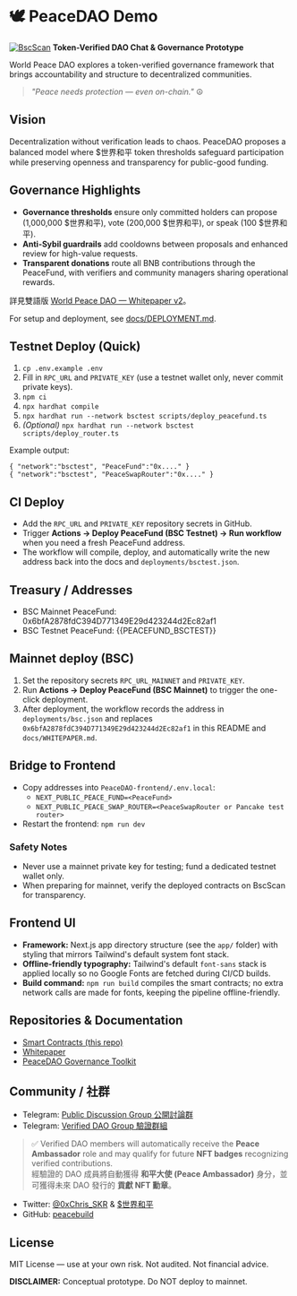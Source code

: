 # 🕊️ PeaceDAO Demo
[![BscScan](https://img.shields.io/badge/BscScan-PeaceFund-363a3f?logo=bscscan&logoColor=white)](https://bscscan.com/address/0x6bfA2878fdC394D771349E29d423244d2Ec82af1)
**Token-Verified DAO Chat & Governance Prototype**

World Peace DAO explores a token-verified governance framework that brings accountability and structure to decentralized communities.

> *"Peace needs protection — even on-chain."* ☮️

## Vision

Decentralization without verification leads to chaos. PeaceDAO proposes a balanced model where $世界和平 token thresholds safeguard participation while preserving openness and transparency for public-good funding.

## Governance Highlights

- **Governance thresholds** ensure only committed holders can propose (1,000,000 $世界和平), vote (200,000 $世界和平), or speak (100 $世界和平).
- **Anti-Sybil guardrails** add cooldowns between proposals and enhanced review for high-value requests.
- **Transparent donations** route all BNB contributions through the PeaceFund, with verifiers and community managers sharing operational rewards.

詳見雙語版 [World Peace DAO — Whitepaper v2](docs/whitepaper.md)。

For setup and deployment, see [docs/DEPLOYMENT.md](docs/DEPLOYMENT.md).

## Testnet Deploy (Quick)

1. `cp .env.example .env`
2. Fill in `RPC_URL` and `PRIVATE_KEY` (use a testnet wallet only, never commit private keys).
3. `npm ci`
4. `npx hardhat compile`
5. `npx hardhat run --network bsctest scripts/deploy_peacefund.ts`
6. _(Optional)_ `npx hardhat run --network bsctest scripts/deploy_router.ts`

Example output:

```
{ "network":"bsctest", "PeaceFund":"0x...." }
{ "network":"bsctest", "PeaceSwapRouter":"0x...." }
```

## CI Deploy

- Add the `RPC_URL` and `PRIVATE_KEY` repository secrets in GitHub.
- Trigger **Actions → Deploy PeaceFund (BSC Testnet) → Run workflow** when you need a fresh PeaceFund address.
- The workflow will compile, deploy, and automatically write the new address back into the docs and `deployments/bsctest.json`.

## Treasury / Addresses

- BSC Mainnet PeaceFund: 0x6bfA2878fdC394D771349E29d423244d2Ec82af1
- BSC Testnet PeaceFund: {{PEACEFUND_BSCTEST}}

## Mainnet deploy (BSC)

1. Set the repository secrets `RPC_URL_MAINNET` and `PRIVATE_KEY`.
2. Run **Actions → Deploy PeaceFund (BSC Mainnet)** to trigger the one-click deployment.
3. After deployment, the workflow records the address in `deployments/bsc.json` and replaces `0x6bfA2878fdC394D771349E29d423244d2Ec82af1` in this README and `docs/WHITEPAPER.md`.

## Bridge to Frontend

- Copy addresses into `PeaceDAO-frontend/.env.local`:
  - `NEXT_PUBLIC_PEACE_FUND=<PeaceFund>`
  - `NEXT_PUBLIC_PEACE_SWAP_ROUTER=<PeaceSwapRouter or Pancake test router>`
- Restart the frontend: `npm run dev`

### Safety Notes

- Never use a mainnet private key for testing; fund a dedicated testnet wallet only.
- When preparing for mainnet, verify the deployed contracts on BscScan for transparency.

## Frontend UI

- **Framework:** Next.js app directory structure (see the `app/` folder) with styling that mirrors Tailwind's default system font stack.
- **Offline-friendly typography:** Tailwind's default `font-sans` stack is applied locally so no Google Fonts are fetched during CI/CD builds.
- **Build command:** `npm run build` compiles the smart contracts; no extra network calls are made for fonts, keeping the pipeline offline-friendly.

## Repositories & Documentation

- [Smart Contracts (this repo)](https://github.com/peacebuild/PeaceDAO-demo)
- [Whitepaper](docs/whitepaper.md)
- [PeaceDAO Governance Toolkit](https://github.com/peacebuild)

## Community / 社群

- Telegram: [Public Discussion Group 公開討論群](https://t.me/WorldPeace_BNB)
- Telegram: [Verified DAO Group 驗證群組](https://t.me/+i-dpunM-luk1ZjRl)

> ✅ Verified DAO members will automatically receive the **Peace Ambassador** role and may qualify for future **NFT badges** recognizing verified contributions.  
> 經驗證的 DAO 成員將自動獲得 **和平大使 (Peace Ambassador)** 身分，並可獲得未來 DAO 發行的 **貢獻 NFT 勳章**。

- Twitter: [@0xChris_SKR](https://twitter.com/0xChris_SKR) & [$世界和平](https://twitter.com/search?q=%24世界和平&src=typed_query)
- GitHub: [peacebuild](https://github.com/peacebuild)

## License

MIT License — use at your own risk. Not audited. Not financial advice.

**DISCLAIMER:** Conceptual prototype. Do NOT deploy to mainnet.
